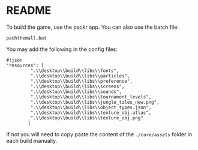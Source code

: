# README #

To build the game, use the packr app. You can also use the batch file:

```
pachthemall.bat
```


You may add the following in the config files:
```
#!json
"resources": [
         ".\\desktop\\build\\libs\\fonts",
         ".\\desktop\\build\\libs\\particles",
         ".\\desktop\\build\\libs\\preference",
         ".\\desktop\\build\\libs\\screens",
         ".\\desktop\\build\\libs\\sounds",
         ".\\desktop\\build\\libs\\tournament_levels",
         ".\\desktop\\build\\libs\\jungle_tiles_new.png",
         ".\\desktop\\build\\libs\\object_types.json",
         ".\\desktop\\build\\libs\\texture_obj.atlas",
         ".\\desktop\\build\\libs\\texture_obj.png"
        ]

```

If not you will need to copy paste the content of the `./core/assets` folder in each build manually.